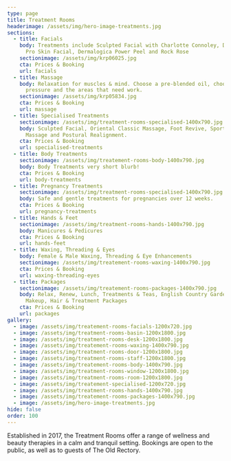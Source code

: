 ```yaml
---
type: page
title: Treatment Rooms
headerimage: /assets/img/hero-image-treatments.jpg
sections:
  - title: Facials
    body: Treatments include Sculpted Facial with Charlotte Connoley, Dermalogica
      Pro Skin Facial, Dermalogica Power Peel and Rock Rose
    sectionimage: /assets/img/krp06025.jpg
    cta: Prices & Booking
    url: facials
  - title: Massage
    body: Relaxation for muscles & mind. Choose a pre-blended oil, choose the
      pressure and the areas that need work.
    sectionimage: /assets/img/krp05834.jpg
    cta: Prices & Booking
    url: massage
  - title: Specialised Treatments
    sectionimage: /assets/img/treatment-rooms-specialised-1400x790.jpg
    body: Sculpted Facial, Oriental Classic Massage, Foot Revive, Sports & Remedial
      Massage and Postural Realignment.
    cta: Prices & Booking
    url: specialised-treatments
  - title: Body Treatments
    sectionimage: /assets/img/treatement-rooms-body-1400x790.jpg
    body: Body Treatments very short blurb!
    cta: Prices & Booking
    url: body-treatments
  - title: Pregnancy Treatments
    sectionimage: /assets/img/treatment-rooms-specialised-1400x790.jpg
    body: Safe and gentle treatments for pregnancies over 12 weeks.
    cta: Prices & Booking
    url: pregnancy-treatments
  - title: Hands & Feet
    sectionimage: /assets/img/treatment-rooms-hands-1400x790.jpg
    body: Manicures & Pedicures
    cta: Prices & Booking
    url: hands-feet
  - title: Waxing, Threading & Eyes
    body: Female & Male Waxing, Threading & Eye Enhancements
    sectionimage: /assets/img/treatement-rooms-waxing-1400x790.jpg
    cta: Prices & Booking
    url: waxing-threading-eyes
  - title: Packages
    sectionimage: /assets/img/treatement-rooms-packages-1400x790.jpg
    body: Relax, Renew, Lunch, Treatments & Teas, English Country Garden and Bridal
      Makeup, Hair & Treatment Packages
    cta: Prices & Booking
    url: packages
gallery:
  - image: /assets/img/treatement-rooms-facials-1200x720.jpg
  - image: /assets/img/treatment-rooms-basin-1200x1800.jpg
  - image: /assets/img/treatment-rooms-desk-1200x1800.jpg
  - image: /assets/img/treatement-rooms-waxing-1400x790.jpg
  - image: /assets/img/treatment-rooms-door-1200x1800.jpg
  - image: /assets/img/treatment-rooms-staff-1200x1800.jpg
  - image: /assets/img/treatement-rooms-body-1400x790.jpg
  - image: /assets/img/treatment-rooms-window-1200x1800.jpg
  - image: /assets/img/treatment-rooms-room-1200x1800.jpg
  - image: /assets/img/treatement-specialised-1200x720.jpg
  - image: /assets/img/treatment-rooms-hands-1400x790.jpg
  - image: /assets/img/treatement-rooms-packages-1400x790.jpg
  - image: /assets/img/hero-image-treatments.jpg
hide: false
order: 100
---
```

Established in 2017, the Treatment Rooms offer a range of wellness and beauty therapies in a calm and tranquil setting. Bookings are open to the public, as well as to guests of The Old Rectory.
